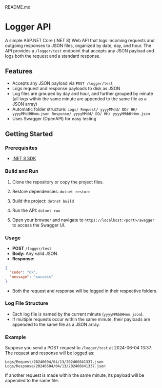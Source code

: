 README.md
# Logger API

A simple ASP.NET Core (.NET 8) Web API that logs incoming requests and outgoing responses to JSON files, organized by date, day, and hour. The API provides a `/logger/test` endpoint that accepts any JSON payload and logs both the request and a standard response.

## Features

- Accepts any JSON payload via `POST /logger/test`
- Logs request and response payloads to disk as JSON
- Log files are grouped by day and hour, and further grouped by minute (all logs within the same minute are appended to the same file as a JSON array)
- Automatic folder structure: `Logs/ Request/ yyyyMMdd/ DD/ HH/ yyyyMMddHHmm.json Response/ yyyyMMdd/ DD/ HH/ yyyyMMddHHmm.json`
- Uses Swagger (OpenAPI) for easy testing

## Getting Started

### Prerequisites

- [.NET 8 SDK](https://dotnet.microsoft.com/download/dotnet/8.0)

### Build and Run

1. Clone the repository or copy the project files.
2. Restore dependencies: `dotnet restore`
3. Build the project: `dotnet build`
4. Run the API: `dotnet run`

5. Open your browser and navigate to `https://localhost:<port>/swagger` to access the Swagger UI.

### Usage

- **POST** `/logger/test`
- **Body:** Any valid JSON
- **Response:** 
 ```json
 {
   "code": "ok",
   "message": "success"
 }
 ```
- Both the request and response will be logged in their respective folders.

### Log File Structure

- Each log file is named by the current minute (`yyyyMMddHHmm.json`).
- If multiple requests occur within the same minute, their payloads are appended to the same file as a JSON array.

### Example

Suppose you send a POST request to `/logger/test` at 2024-06-04 13:37. The request and response will be logged as:

```
Logs/Request/20240604/04/13/202406041337.json
Logs/Response/20240604/04/13/202406041337.json

```


If another request is made within the same minute, its payload will be appended to the same file.
